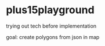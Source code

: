# plus15playground
trying out tech before implementation

goal: create polygons from json in map




